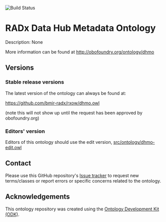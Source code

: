 
![Build Status](https://github.com/ckindermann/dhmo/actions/workflows/qc.yml/badge.svg)
# RADx Data Hub Metadata Ontology

Description: None

More information can be found at http://obofoundry.org/ontology/dhmo

## Versions

### Stable release versions

The latest version of the ontology can always be found at:

https://github.com/bmir-radx/rxow/dhmo.owl

(note this will not show up until the request has been approved by obofoundry.org)

### Editors' version

Editors of this ontology should use the edit version, [src/ontology/dhmo-edit.owl](src/ontology/dhmo-edit.owl)

## Contact

Please use this GitHub repository's [Issue tracker](https://github.com/ckindermann/dhmo/issues) to request new terms/classes or report errors or specific concerns related to the ontology.

## Acknowledgements

This ontology repository was created using the [Ontology Development Kit (ODK)](https://github.com/INCATools/ontology-development-kit).